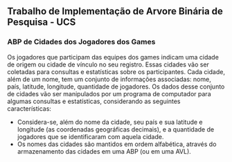 ## Trabalho de Implementação de Arvore Binária de Pesquisa - UCS

### ABP de Cidades dos Jogadores dos Games

Os jogadores que participam das equipes dos games indicam uma cidade de origem ou  cidade de vínculo no seu registro. Essas cidades vão ser coletadas para consultas e  estatísticas sobre os participantes.
Cada cidade, além de um nome, tem um conjunto de informações associadas: nome, país, latitude, longitude, quantidade de jogadores. Os dados desse conjunto de cidades vão ser manipulados por um programa de computador para algumas consultas e estatísticas, considerando as seguintes características:
-  Considera-se, além do nome da cidade, seu país e sua latitude e longitude (as 
coordenadas geográficas decimais), e a quantidade de jogadores que se identificaram 
com aquela cidade.
- Os nomes das cidades são mantidos em ordem alfabética, através do 
armazenamento das cidades em uma ABP (ou em uma AVL).
